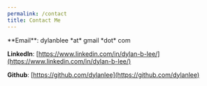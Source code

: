 ```yaml
---
permalink: /contact
title: Contact Me
---
```

<p> </p>
**Email**: dylanblee *at* gmail *dot* com

**LinkedIn**: [https://www.linkedin.com/in/dylan-b-lee/](https://www.linkedin.com/in/dylan-b-lee/)

**Github**: [https://github.com/dylanlee](https://github.com/dylanlee)
